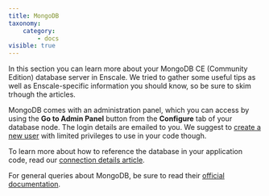 ```yaml
---
title: MongoDB
taxonomy:
    category:
        - docs
visible: true
---
```


In this section you can learn more about your MongoDB CE (Community Edition) database server in Enscale. We tried to gather some useful tips as well as Enscale-specific information you should know, so be sure to skim trhough the articles.

MongoDB comes with an administration panel, which you can access by using the **Go to Admin Panel** button from the **Configure** tab of your database node. The login details are emailed to you. We suggest to [create a new user](https://docs.mongodb.com/manual/tutorial/create-users/) with limited privileges to use in your code though.

To learn more about how to reference the database in your application code, read our [connection details article](/database-nodes/mongodb/connection-details).

For general queries about MongoDB, be sure to read their [official documentation](https://docs.mongodb.com/manual/).